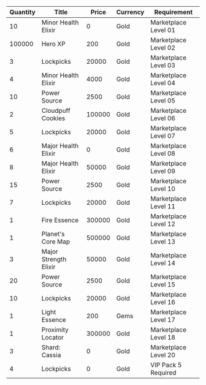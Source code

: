 | Quantity | Title | Price | Currency |  Requirement |
| -------- | ----- | ----- | -------- |  ----------- |
| 10 | Minor Health Elixir | 0 | Gold | Marketplace Level 01 |
| 100000 | Hero XP | 200 | Gold | Marketplace Level 02 |
| 3 | Lockpicks | 20000 | Gold | Marketplace Level 03 |
| 4 | Minor Health Elixir | 4000 | Gold | Marketplace Level 04 |
| 10 | Power Source | 2500 | Gold | Marketplace Level 05 |
| 2 | Cloudpuff Cookies | 100000 | Gold | Marketplace Level 06 |
| 5 | Lockpicks | 20000 | Gold | Marketplace Level 07 |
| 6 | Major Health Elixir | 0 | Gold | Marketplace Level 08 |
| 8 | Major Health Elixir | 50000 | Gold | Marketplace Level 09 |
| 15 | Power Source | 2500 | Gold | Marketplace Level 10 |
| 7 | Lockpicks | 20000 | Gold | Marketplace Level 11 |
| 1 | Fire Essence | 300000 | Gold | Marketplace Level 12 |
| 1 | Planet's Core Map | 500000 | Gold | Marketplace Level 13 |
| 3 | Major Strength Elixir | 50000 | Gold | Marketplace Level 14 |
| 20 | Power Source | 2500 | Gold | Marketplace Level 15 |
| 10 | Lockpicks | 20000 | Gold | Marketplace Level 16 |
| 1 | Light Essence | 200 | Gems | Marketplace Level 17 |
| 1 | Proximity Locator | 300000 | Gold | Marketplace Level 18 |
| 3 | Shard: Cassia | 0 | Gold | Marketplace Level 20 |
| 4 | Lockpicks | 0 | Gold | VIP Pack 5 Required |
